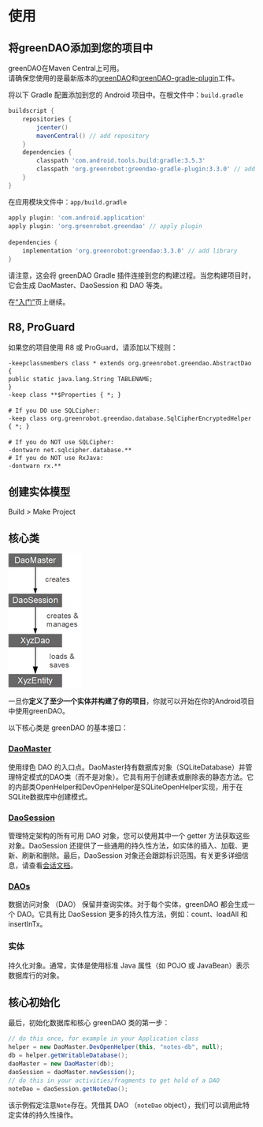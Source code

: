 # 使用

## 将greenDAO添加到您的项目中

greenDAO在Maven Central上可用。  
请确保您使用的是最新版本的[greenDAO](https://search.maven.org/search?q=g:org.greenrobot%20AND%20a:greendao)和[greenDAO-gradle-plugin](https://search.maven.org/search?q=g:org.greenrobot%20AND%20a:greendao-gradle-plugin)工件。

将以下 Gradle 配置添加到您的 Android 项目中。在根文件中：`build.gradle`

```groovy
buildscript {
    repositories {
        jcenter()
        mavenCentral() // add repository
    }
    dependencies {
        classpath 'com.android.tools.build:gradle:3.5.3'
        classpath 'org.greenrobot:greendao-gradle-plugin:3.3.0' // add plugin
    }
}
```

在应用模块文件中：`app/build.gradle`

```groovy
apply plugin: 'com.android.application'
apply plugin: 'org.greenrobot.greendao' // apply plugin
 
dependencies {
    implementation 'org.greenrobot:greendao:3.3.0' // add library
}
```

请注意，这会将 greenDAO Gradle 插件连接到您的构建过程。当您构建项目时，它会生成 DaoMaster、DaoSession 和 DAO 等类。

在[“入门”](https://greenrobot.org/greendao/documentation/how-to-get-started/)页上继续。

## R8, ProGuard

如果您的项目使用 R8 或 ProGuard，请添加以下规则：

```shell
-keepclassmembers class * extends org.greenrobot.greendao.AbstractDao {
public static java.lang.String TABLENAME;
}
-keep class **$Properties { *; }

# If you DO use SQLCipher:
-keep class org.greenrobot.greendao.database.SqlCipherEncryptedHelper { *; }

# If you do NOT use SQLCipher:
-dontwarn net.sqlcipher.database.**
# If you do NOT use RxJava:
-dontwarn rx.**
```

## 创建实体模型

Build > Make Project

## 核心类

![核心类](Core-Classes.webp)

一旦你**定义了至少一个实体并构建了你的项目**，你就可以开始在你的Android项目中使用greenDAO。

以下核心类是 greenDAO 的基本接口：

### [DaoMaster](http://greenrobot.org/files/greendao/javadoc/current/org/greenrobot/greendao/AbstractDaoMaster.html)

使用绿色 DAO 的入口点。DaoMaster持有数据库对象（SQLiteDatabase）并管理特定模式的DAO类（而不是对象）。它具有用于创建表或删除表的静态方法。它的内部类OpenHelper和DevOpenHelper是SQLiteOpenHelper实现，用于在SQLite数据库中创建模式。

### [DaoSession](http://greenrobot.org/files/greendao/javadoc/current/org/greenrobot/greendao/AbstractDaoSession.html)

管理特定架构的所有可用 DAO 对象，您可以使用其中一个 getter 方法获取这些对象。DaoSession 还提供了一些通用的持久性方法，如实体的插入、加载、更新、刷新和删除。最后，DaoSession 对象还会跟踪标识范围。有关更多详细信息，请查看[会话文档](http://greenrobot.org/greendao/documentation/sessions/ "Sessions")。

### [DAOs](http://greenrobot.org/files/greendao/javadoc/current/org/greenrobot/greendao/AbstractDao.html)

数据访问对象 （DAO） 保留并查询实体。对于每个实体，greenDAO 都会生成一个 DAO。它具有比 DaoSession 更多的持久性方法，例如：count、loadAll 和 insertInTx。

### 实体

持久化对象。通常，实体是使用标准 Java 属性（如 POJO 或 JavaBean）表示数据库行的对象。

## 核心初始化

最后，初始化数据库和核心 greenDAO 类的第一步：

```java
// do this once, for example in your Application class
helper = new DaoMaster.DevOpenHelper(this, "notes-db", null);
db = helper.getWritableDatabase();
daoMaster = new DaoMaster(db);
daoSession = daoMaster.newSession();
// do this in your activities/fragments to get hold of a DAO
noteDao = daoSession.getNoteDao();
```

该示例假定注意`Note`存在。凭借其 DAO （`noteDao` object），我们可以调用此特定实体的持久性操作。
